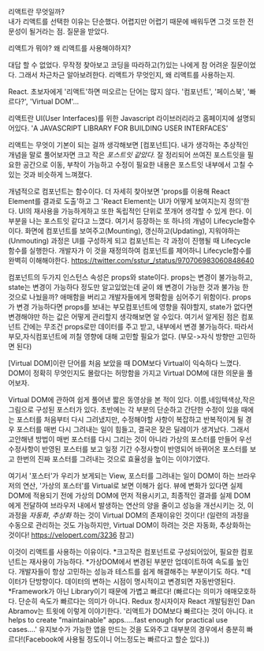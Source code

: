 리액트란 무엇일까?<br>
내가 리액트를 선택한 이유는 단순했다.
어렵지만 어렵기 때문에 배워두면 그것 또한 전문성이 될거라는 점.
질문을 받았다.

리액트가 뭐야? 왜 리액트를 사용해야하지?

대답 할 수 없었다. 무작정 찾아보고 코딩을 따라하고(?)있는 나에게 참 어려운 질문이었다.
그래서 차근차근 알아보려한다.
리액트가 무엇인지, 왜 리액트를 사용하는지.

React.
초보자에게 '리액트'하면 떠오르는 단어는 많지 않다.
'컴포넌트', '페이스북', '빠르다?', 'Virtual DOM'...

리액트란 UI(User Interfaces)를 위한 Javascript 라이브러리라고 홈페이지에 설명되어있다.
'A JAVASCRIPT LIBRARY FOR BUILDING USER INTERFACES'

리액트는 무엇이 기본이 되는 걸까 생각해보면 [컴포넌트]다.
내가 생각하는 추상적인 개념을 말로 풀어보자면 크고 작은 *포스트잇 같았다.*
잘 정리되어 쓰여진 포스트잇을 필요한 공간으로 이동, 부착이 가능하고
수정이 필요한 내용은 포스트잇 내부에서 고칠 수 있는 것과 비슷하게 느껴졌다.

개념적으로 컴포넌트는 함수이다.
더 자세히 찾아보면 'props를 이용해 React Element를 결과로 도출'하고 그 'React Element는 UI가 어떻게 보여지는지 정의'한다.
UI의 재사용을 가능하게하고 또한 독립적인 단위로 쪼개어 생각할 수 있게 한다. 이 부분을 나는 포스트잇 같다고 느꼈다.
여기서 등장하는 또 하나의 개념이 Lifecycle함수이다.
화면에 컴포넌트를 보여주고(Mounting), 갱신하고(Updating), 지워야하는(Unmouting) 과정은 UI를 구성하게 되고
컴포넌트는 각 과정이 진행될 때 Lifecycle함수를 실행한다.
개발자가 이 것을 재정의하여 컴포넌트를 제어하니 Lifecycle함수를 완벽히 이해해야한다.
https://twitter.com/sstur_/status/970706983060848640

컴포넌트의 두가지 인스턴스 속성은 props와 state이다.
props는 변경이 불가능하고, state는 변경이 가능하다 정도만 알고있었는데
굳이 왜 변경이 가능한 것과 불가능 한 것으로 나눴을까?
애매함을 버리고 개발자들에게 명확함을 심어주기 위함이다.
props가 변경 가능하다면 props를 보내는 부모컴포넌트에 영향을 줘야할지,
state가 없다면 변경해야만 하는 값은 어떻게 관리할지 생각해보면 알 수있다.
여기서 알게된 점은 컴포넌트 간에는 무조건 props로만 데이터를 주고 받고, 내부에서 변경 불가능하다.
따라서 부모,자식컴포넌트에 끼칠 영향에 대해 고민할 필요가 없다. (부모->자식 방향만 고민하면 된다)

[Virtual DOM]이란 단어를 처음 보았을 때 DOM보다 Virtual이 익숙하다 느꼈다.
DOM이 정확히 무엇인지도 몰랐다는 허망함을 가지고 Virtual DOM에 대한 의문을 풀어보자.

Virtual DOM에 관하여 쉽게 풀어낸 짧은 동영상을 본 적이 있다.
이름,네임텍색상,작은 그림으로 구성된 포스터가 있다.
초반에는 각 부분의 단순하고 간단한 수정이 있을 때에는
포스터를 처음부터 다시 그려냈지만, 수정해야할 사항이 복잡하고 반복적이게 될 경우
포스터를 매번 다시 그려내는 일이 힘들고, 결국은 잦은 딜레이가 생겨났다.
그래서 고안해낸 방법이 매번 포스터를 다시 그리는 것이 아니라 가상의 포스터를 만들어
우선 수정사항이 반영된 포스터를 보고 일정 기간 수정사항이 반영되어 바뀌어온 포스터를 보고
한번의 진짜 포스터를 그려내는 것으로 효율성을 높이는 이야기였다.

여기서 '포스터'가 우리가 보게되는 View, 포스터를 그려내는 일이 DOM이 하는 브라우저의 연산,
'가상의 포스터'를 Virtual로 보면 이해가 쉽다.
뷰에 변화가 있다면 실제 DOM에 적용되기 전에 가상의 DOM에 먼저 적용시키고,
최종적인 결과를 실제 DOM에게 전달하여 브라우저 내에서 발생하는 연산의 양을 줄이고 성능을 개선시키는 것,
이 과정을 *자동화*, *추상화* 하는 것이 Virtual DOM의 존재이유인 것이다!
(일련의 과정을 수동으로 관리하는 것도 가능하지만, Virtual DOM이 하려는 것은 자동화, 추상화하는 것이다! https://velopert.com/3236 참고)

이것이 리액트를 사용하는 이유이다.
*크고작은 컴포넌트로 구성되어있어, 필요한 컴포넌트는 재사용이 가능하다.
*가상DOM에서 변경된 부분만 업데이트하여 속도를 높인다.
개발자들이 항상 고민하는 성능과 테스트를 쉽게 해결해주는 부분이기도 하다.
*데이터가 단방향이다. 데이터의 변하는 시점이 명시적이고 변경되면 자동반영된다.
*Framework가 아닌 Library이기 때문에 가볍고 빠르다!
(빠르다는 의미가 애매모호하다. 단순히 속도가 빠르다는 의미가 아니다.
Redux 창시자이자 React 개발팀원인 Dan Abramov는 트윗에 이렇게 이야기한다.
'리액트가 DOM보다 빠르다는 것이 아니다. it helps to create "maintainable" apps.....fast enough for practical use cases....'
유지보수가 가능한 앱을 만드는 것을 도와주고 대부분의 경우에서 충분히 빠르다!(Facebook에 사용될 정도이니 어느정도는 빠르다고 할순 있다.))






